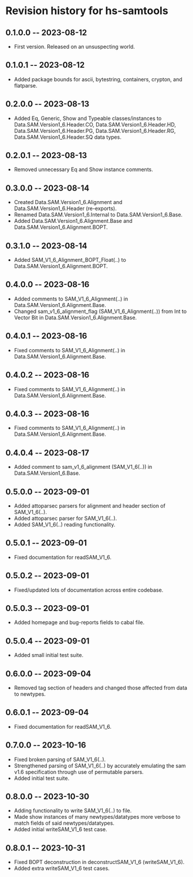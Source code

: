 # Revision history for hs-samtools

## 0.1.0.0 -- 2023-08-12

* First version. Released on an unsuspecting world.

## 0.1.0.1 -- 2023-08-12

* Added package bounds for ascii, bytestring, containers, crypton, and flatparse.

## 0.2.0.0 -- 2023-08-13

* Added Eq, Generic, Show and Typeable classes/instances to Data.SAM.Version1_6.Header.CO, Data.SAM.Version1_6.Header.HD, Data.SAM.Version1_6.Header.PG, Data.SAM.Version1_6.Header.RG, Data.SAM.Version1_6.Header.SQ data types.

## 0.2.0.1 -- 2023-08-13

* Removed unnecessary Eq and Show instance comments.

## 0.3.0.0 -- 2023-08-14

* Created Data.SAM.Version1_6.Alignment and Data.SAM.Version1_6.Header (re-exports).
* Renamed Data.SAM.Version1_6.Internal to Data.SAM.Version1_6.Base.
* Added Data.SAM.Version1_6.Alignment.Base and Data.SAM.Version1_6.Alignment.BOPT.

## 0.3.1.0 -- 2023-08-14

* Added SAM_V1_6_Alignment_BOPT_Float(..) to Data.SAM.Version1_6.Alignment.BOPT.

## 0.4.0.0 -- 2023-08-16

* Added comments to SAM_V1_6_Alignment(..) in Data.SAM.Version1_6.Alignment.Base.
* Changed sam_v1_6_alignment_flag (SAM_V1_6_Alignment(..)) from Int to Vector Bit in Data.SAM.Version1_6.Alignment.Base.

## 0.4.0.1 -- 2023-08-16

* Fixed comments to SAM_V1_6_Alignment(..) in Data.SAM.Version1_6.Alignment.Base.

## 0.4.0.2 -- 2023-08-16

* Fixed comments to SAM_V1_6_Alignment(..) in Data.SAM.Version1_6.Alignment.Base.

## 0.4.0.3 -- 2023-08-16

* Fixed comments to SAM_V1_6_Alignment(..) in Data.SAM.Version1_6.Alignment.Base.

## 0.4.0.4 -- 2023-08-17

* Added comment to sam_v1_6_alignment (SAM_V1_6(..)) in Data.SAM.Version1_6.Base.

## 0.5.0.0 -- 2023-09-01

* Added attoparsec parsers for alignment and header section of SAM_V1_6(..).
* Added attoparsec parser for SAM_V1_6(..).
* Added SAM_V1_6(..) reading functionality.

## 0.5.0.1 -- 2023-09-01

* Fixed documentation for readSAM_V1_6.

## 0.5.0.2 -- 2023-09-01

* Fixed/updated lots of documentation across entire codebase.

## 0.5.0.3 -- 2023-09-01

* Added homepage and bug-reports fields to cabal file.

## 0.5.0.4 -- 2023-09-01

* Added small initial test suite.

## 0.6.0.0 -- 2023-09-04

* Removed tag section of headers and changed those affected from data to newtypes.

## 0.6.0.1 -- 2023-09-04

* Fixed documentation for readSAM_V1_6.

## 0.7.0.0 -- 2023-10-16

* Fixed broken parsing of SAM_V1_6(..).
* Strengthened parsing of SAM_V1_6(..) by accurately emulating the sam v1.6 specification through use of permutable parsers.
* Added initial test suite.

## 0.8.0.0 -- 2023-10-30

* Adding functionality to write SAM_V1_6(..) to file.
* Made show instances of many newtypes/datatypes more verbose to match fields of said newtypes/datatypes.
* Added initial writeSAM_V1_6 test case.

## 0.8.0.1 -- 2023-10-31

* Fixed BOPT deconstruction in deconstructSAM_V1_6 (writeSAM_V1_6).
* Added extra writeSAM_V1_6 test cases.
